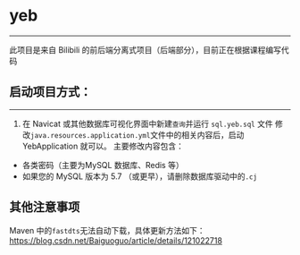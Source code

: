 # yeb
-----
此项目是来自 Bilibili 的前后端分离式项目（后端部分），目前正在根据课程编写代码

## 启动项目方式：
-----
1. 在 Navicat 或其他数据库可视化界面中新建`查询`并运行 `sql.yeb.sql` 文件
修改`java.resources.application.yml`文件中的相关内容后，启动 YebApplication 就可以。
主要修改内容包含：
- 各类密码（主要为MySQL 数据库、Redis 等）
- 如果您的 MySQL 版本为 5.7 （或更早），请删除数据库驱动中的`.cj`

## 其他注意事项
Maven 中的`fastdts`无法自动下载，具体更新方法如下：https://blog.csdn.net/Baiguoguo/article/details/121022718


